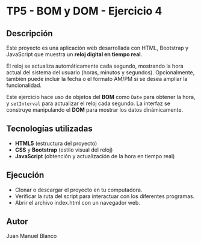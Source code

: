 # TP5 - BOM y DOM - Ejercicio 4

## Descripción

Este proyecto es una aplicación web desarrollada con HTML, Bootstrap y JavaScript que muestra un **reloj digital en tiempo real**.

El reloj se actualiza automáticamente cada segundo, mostrando la hora actual del sistema del usuario (horas, minutos y segundos). Opcionalmente, también puede incluir la fecha o el formato AM/PM si se desea ampliar la funcionalidad.

Este ejercicio hace uso de objetos del **BOM** como `Date` para obtener la hora, y `setInterval` para actualizar el reloj cada segundo. La interfaz se construye manipulando el **DOM** para mostrar los datos dinámicamente.

## Tecnologías utilizadas

- **HTML5** (estructura del proyecto)
- **CSS** y **Bootstrap** (estilo visual del reloj)
- **JavaScript** (obtención y actualización de la hora en tiempo real)

## Ejecución

- Clonar o descargar el proyecto en tu computadora.
- Verificar la ruta del script para interactuar con los diferentes programas.
- Abrir el archivo index.html con un navegador web.

## Autor

Juan Manuel Blanco
